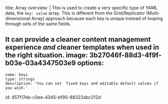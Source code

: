 title: Array
overview: |
  This is used to create a very specific type of YAML data, the `key: value` array. This is different from the Grid/Replicator (Multi-dimensional Array) approach because each key is unique instead of looping through sets of the same fields.
  
  It can provide a cleaner content management experience _and_ cleaner templates when used in the right situation.
image: 3b27046f-88d3-4f9f-b03e-03a4347503e9
options:
  - 
    name: keys
    type: strings
    description: 'You can set  fixed keys and editable default values if you wish.'
id: 457f17eb-c0ee-4345-bf90-88322abc212d
